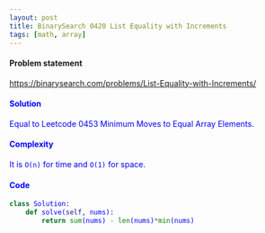 ```yaml
---
layout: post
title: BinarySearch 0420 List Equality with Increments
tags: [math, array]
---
```


#### Problem statement

<a href="https://binarysearch.com/problems/List-Equality-with-Increments/"> <font color = blue>https://binarysearch.com/problems/List-Equality-with-Increments/

#### Solution
Equal to Leetcode 0453 Minimum Moves to Equal Array Elements.

#### Complexity
It is `O(n)` for time and `O(1)` for space.

#### Code
```python
class Solution:
    def solve(self, nums):
        return sum(nums) - len(nums)*min(nums)
```
